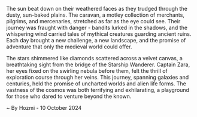 
The sun beat down on their weathered faces as they trudged through the dusty, sun-baked plains.  The caravan, a motley collection of merchants, pilgrims, and mercenaries, stretched as far as the eye could see.  Their journey was fraught with danger - bandits lurked in the shadows, and the whispering wind carried tales of mythical creatures guarding ancient ruins.  Each day brought a new challenge, a new landscape, and the promise of adventure that only the medieval world could offer.

The stars shimmered like diamonds scattered across a velvet canvas, a breathtaking sight from the bridge of the Starship Wanderer. Captain Zara, her eyes fixed on the swirling nebula before them, felt the thrill of exploration course through her veins. This journey, spanning galaxies and centuries, held the promise of uncharted worlds and alien life forms. The vastness of the cosmos was both terrifying and exhilarating, a playground for those who dared to venture beyond the known. 

~ By Hozmi - 10 October 2024
